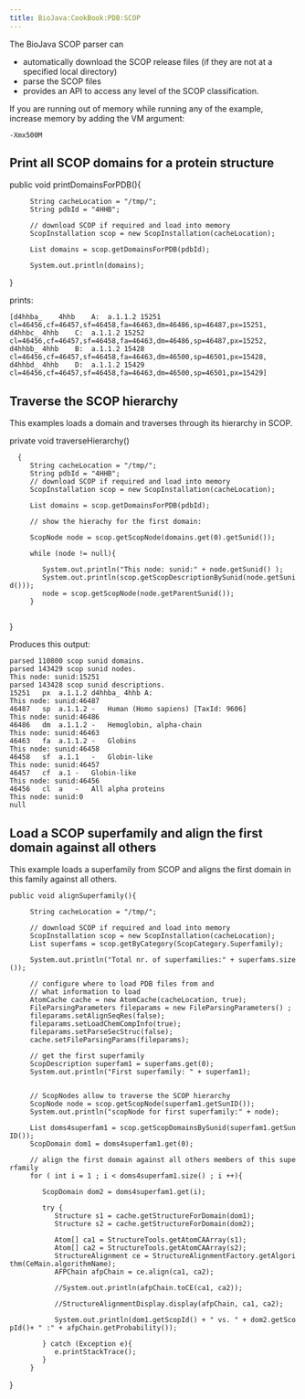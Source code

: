 ```yaml
---
title: BioJava:CookBook:PDB:SCOP
---
```


The BioJava SCOP parser can

-   automatically download the SCOP release files (if they are not at a
    specified local directory)
-   parse the SCOP files
-   provides an API to access any level of the SCOP classification.

If you are running out of memory while running any of the example,
increase memory by adding the VM argument:

`-Xmx500M`

Print all SCOP domains for a protein structure
----------------------------------------------

<java> public void printDomainsForPDB(){

`     String cacheLocation = "/tmp/";`  
`     String pdbId = "4HHB";`  
`     `  
`     // download SCOP if required and load into memory`  
`     ScopInstallation scop = new ScopInstallation(cacheLocation);`

`     List`<ScopDomain>` domains = scop.getDomainsForPDB(pdbId);`

`     System.out.println(domains);`

} </java>

prints:

    [d4hhba_    4hhb    A:  a.1.1.2 15251   cl=46456,cf=46457,sf=46458,fa=46463,dm=46486,sp=46487,px=15251, 
    d4hhbc_ 4hhb    C:  a.1.1.2 15252   cl=46456,cf=46457,sf=46458,fa=46463,dm=46486,sp=46487,px=15252, 
    d4hhbb_ 4hhb    B:  a.1.1.2 15428   cl=46456,cf=46457,sf=46458,fa=46463,dm=46500,sp=46501,px=15428, 
    d4hhbd_ 4hhb    D:  a.1.1.2 15429   cl=46456,cf=46457,sf=46458,fa=46463,dm=46500,sp=46501,px=15429]

Traverse the SCOP hierarchy
---------------------------

This examples loads a domain and traverses through its hierarchy in
SCOP.

<java> private void traverseHierarchy()

`  {`  
`     String cacheLocation = "/tmp/";`  
`     String pdbId = "4HHB";`  
`     // download SCOP if required and load into memory`  
`     ScopInstallation scop = new ScopInstallation(cacheLocation);`  
`     `  
`     List`<ScopDomain>` domains = scop.getDomainsForPDB(pdbId);`  
`     `  
`     // show the hierachy for the first domain:`  
`     `  
`     ScopNode node = scop.getScopNode(domains.get(0).getSunid());`  
`     `  
`     while (node != null){`  
`        `  
`        System.out.println("This node: sunid:" + node.getSunid() );`  
`        System.out.println(scop.getScopDescriptionBySunid(node.getSunid()));`  
`        node = scop.getScopNode(node.getParentSunid());`  
`     }`  
`     `

} </java>

Produces this output:

    parsed 110800 scop sunid domains.
    parsed 143429 scop sunid nodes.
    This node: sunid:15251
    parsed 143428 scop sunid descriptions.
    15251   px  a.1.1.2 d4hhba_ 4hhb A:
    This node: sunid:46487
    46487   sp  a.1.1.2 -   Human (Homo sapiens) [TaxId: 9606]
    This node: sunid:46486
    46486   dm  a.1.1.2 -   Hemoglobin, alpha-chain
    This node: sunid:46463
    46463   fa  a.1.1.2 -   Globins
    This node: sunid:46458
    46458   sf  a.1.1   -   Globin-like
    This node: sunid:46457
    46457   cf  a.1 -   Globin-like
    This node: sunid:46456
    46456   cl  a   -   All alpha proteins
    This node: sunid:0
    null

Load a SCOP superfamily and align the first domain against all others
---------------------------------------------------------------------

This example loads a superfamily from SCOP and aligns the first domain
in this family against all others.

<java>

`public void alignSuperfamily(){`  
`     `  
`     String cacheLocation = "/tmp/";`  
`    `  
`     // download SCOP if required and load into memory`  
`     ScopInstallation scop = new ScopInstallation(cacheLocation);`  
`     List`<ScopDescription>` superfams = scop.getByCategory(ScopCategory.Superfamily);`

`     System.out.println("Total nr. of superfamilies:" + superfams.size());`

`     // configure where to load PDB files from and `  
`     // what information to load`  
`     AtomCache cache = new AtomCache(cacheLocation, true);      `  
`     FileParsingParameters fileparams = new FileParsingParameters() ;`  
`     fileparams.setAlignSeqRes(false);`  
`     fileparams.setLoadChemCompInfo(true);`  
`     fileparams.setParseSecStruc(false);`  
`     cache.setFileParsingParams(fileparams);`  
`     `  
`     // get the first superfamily`  
`     ScopDescription superfam1 = superfams.get(0);`  
`     System.out.println("First superfamily: " + superfam1);`  
`     `

`     // ScopNodes allow to traverse the SCOP hierarchy      `  
`     ScopNode node = scop.getScopNode(superfam1.getSunID());`  
`     System.out.println("scopNode for first superfamily:" + node);`  
`     `  
`     List`<ScopDomain>` doms4superfam1 = scop.getScopDomainsBySunid(superfam1.getSunID());`  
`     ScopDomain dom1 = doms4superfam1.get(0);`  
`     `  
`     // align the first domain against all others members of this superfamily`  
`     for ( int i = 1 ; i < doms4superfam1.size() ; i ++){`

`        ScopDomain dom2 = doms4superfam1.get(i);`  
`       `  
`        try {`  
`           Structure s1 = cache.getStructureForDomain(dom1);`  
`           Structure s2 = cache.getStructureForDomain(dom2);`  
`           `  
`           Atom[] ca1 = StructureTools.getAtomCAArray(s1);`  
`           Atom[] ca2 = StructureTools.getAtomCAArray(s2);`  
`           StructureAlignment ce = StructureAlignmentFactory.getAlgorithm(CeMain.algorithmName);`  
`           AFPChain afpChain = ce.align(ca1, ca2);`  
`           `  
`           //System.out.println(afpChain.toCE(ca1, ca2));`  
`           `  
`           //StructureAlignmentDisplay.display(afpChain, ca1, ca2);`  
`           `  
`           System.out.println(dom1.getScopId() + " vs. " + dom2.getScopId()+ " :" + afpChain.getProbability());`  
`           `  
`        } catch (Exception e){`  
`           e.printStackTrace();`  
`        }`  
`     }`

} </java>
